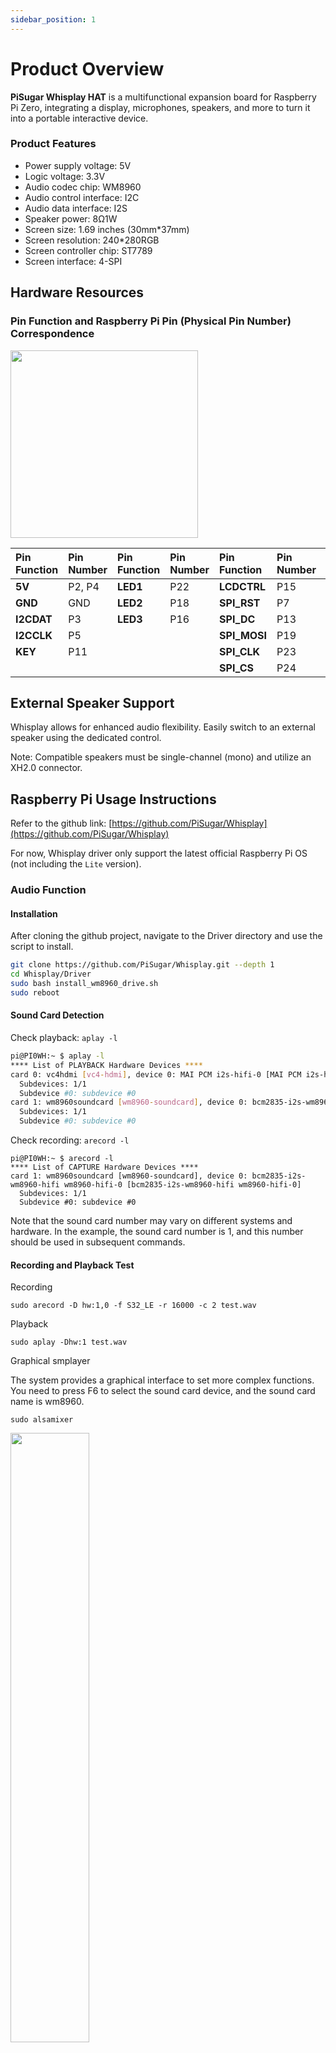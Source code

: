 ```yaml
---
sidebar_position: 1
---
```


# Product Overview

**PiSugar Whisplay HAT** is a multifunctional expansion board for Raspberry Pi Zero, integrating a display, microphones, speakers, and more to turn it into a portable interactive device.

### Product Features

- Power supply voltage: 5V
- Logic voltage: 3.3V
- Audio codec chip: WM8960
- Audio control interface: I2C
- Audio data interface: I2S
- Speaker power: 8Ω1W
- Screen size: 1.69 inches (30mm\*37mm)
- Screen resolution: 240\*280RGB
- Screen controller chip: ST7789
- Screen interface: 4-SPI

## Hardware Resources

### Pin Function and Raspberry Pi Pin (Physical Pin Number) Correspondence

<img src="/img/Whisplay_GPIO.jpg" width="300px"></img>

| Pin Function | Pin Number | Pin Function | Pin Number | Pin Function | Pin Number | Pin Function | Pin Number |
| :----------- | :--------- | :----------- | :--------- | :----------- | :--------- | :----------- | :--------- |
| **5V**       | P2, P4     | **LED1**     | P22        | **LCDCTRL**  | P15        | **I2SWS**    | P35        |
| **GND**      | GND        | **LED2**     | P18        | **SPI_RST**  | P7         | **I2SDIN**   | P38        |
| **I2CDAT**   | P3         | **LED3**     | P16        | **SPI_DC**   | P13        | **I2SDOUT**  | P40        |
| **I2CCLK**   | P5         |              |            | **SPI_MOSI** | P19        |              |            |
| **KEY**      | P11        |              |            | **SPI_CLK**  | P23        |              |            |
|              |            |              |            | **SPI_CS**   | P24        |              |            |

## External Speaker Support

Whisplay allows for enhanced audio flexibility. Easily switch to an external speaker using the dedicated control.

Note: Compatible speakers must be single-channel (mono) and utilize an XH2.0 connector. 
## Raspberry Pi Usage Instructions

Refer to the github link: [https://github.com/PiSugar/Whisplay](https://github.com/PiSugar/Whisplay)

For now, Whisplay driver only support the latest official Raspberry Pi OS (not including the `Lite` version).

### Audio Function

#### Installation

After cloning the github project, navigate to the Driver directory and use the script to install.

```bash
git clone https://github.com/PiSugar/Whisplay.git --depth 1
cd Whisplay/Driver
sudo bash install_wm8960_drive.sh
sudo reboot
```

#### Sound Card Detection

Check playback: `aplay -l`

```bash
pi@PI0WH:~ $ aplay -l
**** List of PLAYBACK Hardware Devices ****
card 0: vc4hdmi [vc4-hdmi], device 0: MAI PCM i2s-hifi-0 [MAI PCM i2s-hifi-0]
  Subdevices: 1/1
  Subdevice #0: subdevice #0
card 1: wm8960soundcard [wm8960-soundcard], device 0: bcm2835-i2s-wm8960-hifi wm8960-hifi-0 [bcm2835-i2s-wm8960-hifi wm8960-hifi-0]
  Subdevices: 1/1
  Subdevice #0: subdevice #0
```

Check recording: `arecord -l`

```shell
pi@PI0WH:~ $ arecord -l
**** List of CAPTURE Hardware Devices ****
card 1: wm8960soundcard [wm8960-soundcard], device 0: bcm2835-i2s-wm8960-hifi wm8960-hifi-0 [bcm2835-i2s-wm8960-hifi wm8960-hifi-0]
  Subdevices: 1/1
  Subdevice #0: subdevice #0
```

Note that the sound card number may vary on different systems and hardware. In the example, the sound card number is 1, and this number should be used in subsequent commands.

#### Recording and Playback Test

Recording

```
sudo arecord -D hw:1,0 -f S32_LE -r 16000 -c 2 test.wav
```

Playback

```
sudo aplay -Dhw:1 test.wav
```

Graphical smplayer

The system provides a graphical interface to set more complex functions. You need to press F6 to select the sound card device, and the sound card name is wm8960.

```
sudo alsamixer
```

<img src="/img/soundcardchoice.png" width="50%"></img>

The default volume is relatively low; it can be adjusted up to around 70, beyond which it will cause distortion.

<img src="/img/soundcardconfig.png" width="80%"></img>

### Display and Other Functions

The LCD, RGB LED, and buttons are all controlled by Python, with all functionalities integrated into the Driver.

Please note that the audio component has been installed as a system sound card and is not included in the Driver. You should use the audio functionality as a standard system sound card.

#### Test Program 1

Navigate to the example directory and run the test program.

```python
cd Whisplay/example
sudo python test.py
#sudo python test.py --image test.jpg --sound test.mp3
```

#### Test Program 2

The test code completes a function that receives text via socket and displays it, and also notifies the status of the buttons. It can be used as a display interface for an AI chatbot.

- Start the server

  <!-- end list -->

```
cd example
python chatbot-ui.py
```

The program will continuously listen on port 12345. After a client connects, it can send display information and receive button status.

- Test UI

  <!-- end list -->

```
python sockettest.py
```

After running sockettest.py, click the button, and the content displayed on the LCD will change randomly.

## Technical Information

### Documents

- Schematic [Schematic](https://cdn.pisugar.com/pisugar-docs/documents/whisplay/Whisplay.pdf)
- 3D model [3D model](https://cdn.pisugar.com/pisugar-docs/documents/whisplay/WhisPlay.step)
- WM8960 Technical Manual [WM8960 Technical Manual](https://cdn.pisugar.com/pisugar-docs/documents/whisplay/WM8960_v4.2.pdf)
- Screen Technical Manual and Source Code [Screen Technical Manual and Source Code](https://cdn.pisugar.com/pisugar-docs/documents/whisplay/1.69LCD.zip)

### Contact Information

For more technical support, please contact: `pisugar.zero@gmail.com`
